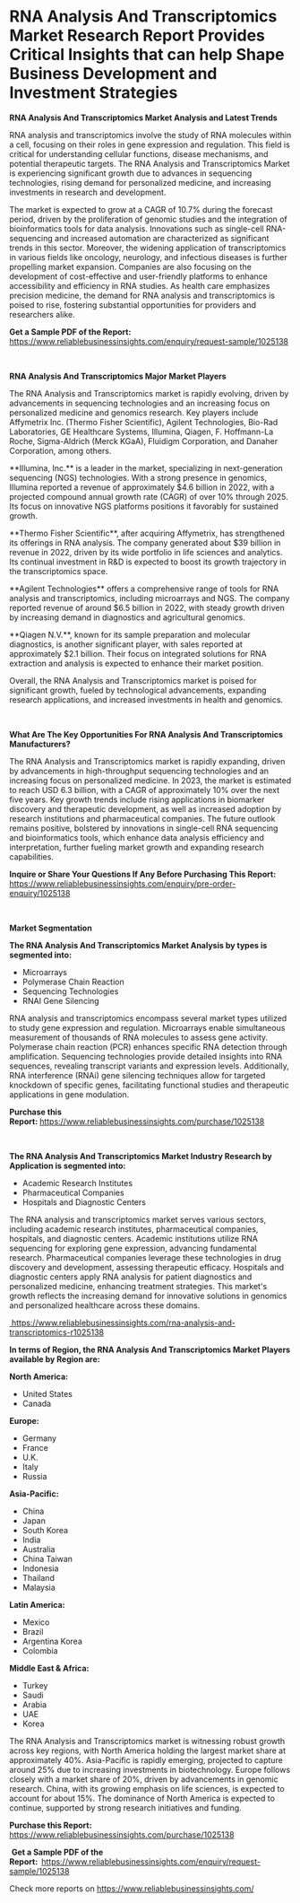 <p><h1>RNA Analysis And Transcriptomics Market Research Report Provides Critical Insights that can help Shape Business Development and Investment Strategies</h1></p><p><strong>RNA Analysis And Transcriptomics Market Analysis and Latest Trends</strong></p>
<p><p>RNA analysis and transcriptomics involve the study of RNA molecules within a cell, focusing on their roles in gene expression and regulation. This field is critical for understanding cellular functions, disease mechanisms, and potential therapeutic targets. The RNA Analysis and Transcriptomics Market is experiencing significant growth due to advances in sequencing technologies, rising demand for personalized medicine, and increasing investments in research and development.</p><p>The market is expected to grow at a CAGR of 10.7% during the forecast period, driven by the proliferation of genomic studies and the integration of bioinformatics tools for data analysis. Innovations such as single-cell RNA-sequencing and increased automation are characterized as significant trends in this sector. Moreover, the widening application of transcriptomics in various fields like oncology, neurology, and infectious diseases is further propelling market expansion. Companies are also focusing on the development of cost-effective and user-friendly platforms to enhance accessibility and efficiency in RNA studies. As health care emphasizes precision medicine, the demand for RNA analysis and transcriptomics is poised to rise, fostering substantial opportunities for providers and researchers alike.</p></p>
<p><strong>Get a Sample PDF of the Report:&nbsp;</strong> <a href="https://www.reliablebusinessinsights.com/enquiry/request-sample/1025138?utm_campaign=2760&utm_medium=2&utm_source=Github&utm_content=ia&utm_term=07032025&utm_id=rna-analysis-and-transcriptomics">https://www.reliablebusinessinsights.com/enquiry/request-sample/1025138</a></p>
<p>&nbsp;</p>
<p><strong>RNA Analysis And Transcriptomics Major Market Players</strong></p>
<p><p>The RNA Analysis and Transcriptomics market is rapidly evolving, driven by advancements in sequencing technologies and an increasing focus on personalized medicine and genomics research. Key players include Affymetrix Inc. (Thermo Fisher Scientific), Agilent Technologies, Bio-Rad Laboratories, GE Healthcare Systems, Illumina, Qiagen, F. Hoffmann-La Roche, Sigma-Aldrich (Merck KGaA), Fluidigm Corporation, and Danaher Corporation, among others.</p><p>**Illumina, Inc.** is a leader in the market, specializing in next-generation sequencing (NGS) technologies. With a strong presence in genomics, Illumina reported a revenue of approximately $4.6 billion in 2022, with a projected compound annual growth rate (CAGR) of over 10% through 2025. Its focus on innovative NGS platforms positions it favorably for sustained growth.</p><p>**Thermo Fisher Scientific**, after acquiring Affymetrix, has strengthened its offerings in RNA analysis. The company generated about $39 billion in revenue in 2022, driven by its wide portfolio in life sciences and analytics. Its continual investment in R&D is expected to boost its growth trajectory in the transcriptomics space.</p><p>**Agilent Technologies** offers a comprehensive range of tools for RNA analysis and transcriptomics, including microarrays and NGS. The company reported revenue of around $6.5 billion in 2022, with steady growth driven by increasing demand in diagnostics and agricultural genomics.</p><p>**Qiagen N.V.**, known for its sample preparation and molecular diagnostics, is another significant player, with sales reported at approximately $2.1 billion. Their focus on integrated solutions for RNA extraction and analysis is expected to enhance their market position.</p><p>Overall, the RNA Analysis and Transcriptomics market is poised for significant growth, fueled by technological advancements, expanding research applications, and increased investments in health and genomics.</p></p>
<p>&nbsp;</p>
<p><strong>What Are The Key Opportunities For RNA Analysis And Transcriptomics Manufacturers?</strong></p>
<p><p>The RNA Analysis and Transcriptomics market is rapidly expanding, driven by advancements in high-throughput sequencing technologies and an increasing focus on personalized medicine. In 2023, the market is estimated to reach USD 6.3 billion, with a CAGR of approximately 10% over the next five years. Key growth trends include rising applications in biomarker discovery and therapeutic development, as well as increased adoption by research institutions and pharmaceutical companies. The future outlook remains positive, bolstered by innovations in single-cell RNA sequencing and bioinformatics tools, which enhance data analysis efficiency and interpretation, further fueling market growth and expanding research capabilities.</p></p>
<p><strong>Inquire or Share Your Questions If Any Before Purchasing This Report:</strong> <a href="https://www.reliablebusinessinsights.com/enquiry/pre-order-enquiry/1025138?utm_campaign=2760&utm_medium=2&utm_source=Github&utm_content=ia&utm_term=07032025&utm_id=rna-analysis-and-transcriptomics">https://www.reliablebusinessinsights.com/enquiry/pre-order-enquiry/1025138</a></p>
<p>&nbsp;</p>
<p><strong>Market Segmentation</strong></p>
<p><strong>The RNA Analysis And Transcriptomics Market Analysis by types is segmented into:</strong></p>
<p><ul><li>Microarrays</li><li>Polymerase Chain Reaction</li><li>Sequencing Technologies</li><li>RNAI Gene Silencing</li></ul></p>
<p><p>RNA analysis and transcriptomics encompass several market types utilized to study gene expression and regulation. Microarrays enable simultaneous measurement of thousands of RNA molecules to assess gene activity. Polymerase chain reaction (PCR) enhances specific RNA detection through amplification. Sequencing technologies provide detailed insights into RNA sequences, revealing transcript variants and expression levels. Additionally, RNA interference (RNAi) gene silencing techniques allow for targeted knockdown of specific genes, facilitating functional studies and therapeutic applications in gene modulation.</p></p>
<p><strong>Purchase this Report:&nbsp;</strong><a href="https://www.reliablebusinessinsights.com/purchase/1025138?utm_campaign=2760&utm_medium=2&utm_source=Github&utm_content=ia&utm_term=07032025&utm_id=rna-analysis-and-transcriptomics">https://www.reliablebusinessinsights.com/purchase/1025138</a></p>
<p>&nbsp;</p>
<p><strong>The RNA Analysis And Transcriptomics Market Industry Research by Application is segmented into:</strong></p>
<p><ul><li>Academic Research Institutes</li><li>Pharmaceutical Companies</li><li>Hospitals and Diagnostic Centers</li></ul></p>
<p><p>The RNA analysis and transcriptomics market serves various sectors, including academic research institutes, pharmaceutical companies, hospitals, and diagnostic centers. Academic institutions utilize RNA sequencing for exploring gene expression, advancing fundamental research. Pharmaceutical companies leverage these technologies in drug discovery and development, assessing therapeutic efficacy. Hospitals and diagnostic centers apply RNA analysis for patient diagnostics and personalized medicine, enhancing treatment strategies. This market's growth reflects the increasing demand for innovative solutions in genomics and personalized healthcare across these domains.</p></p>
<p><a href="https://www.reliablebusinessinsights.com/rna-analysis-and-transcriptomics-r1025138?utm_campaign=2760&utm_medium=2&utm_source=Github&utm_content=ia&utm_term=07032025&utm_id=rna-analysis-and-transcriptomics">&nbsp;https://www.reliablebusinessinsights.com/rna-analysis-and-transcriptomics-r1025138</a></p>
<p><strong>In terms of Region, the RNA Analysis And Transcriptomics Market Players available by Region are:</strong></p>
<p>
    <p> <strong> North America: </strong>
        <ul>
            <li>United States</li>
            <li>Canada</li>
        </ul>
        </p> 
    <p> <strong> Europe: </strong>
        <ul>
            <li>Germany</li>
            <li>France</li>
            <li>U.K.</li>
            <li>Italy</li>
            <li>Russia</li>
        </ul>
        </p> 
    <p> <strong> Asia-Pacific: </strong>
        <ul>
            <li>China</li>
            <li>Japan</li>
            <li>South Korea</li>
            <li>India</li>
            <li>Australia</li>
            <li>China Taiwan</li>
            <li>Indonesia</li>
            <li>Thailand</li>
            <li>Malaysia</li>
        </ul>
        </p> 
    <p> <strong> Latin America: </strong>
        <ul>
            <li>Mexico</li>
            <li>Brazil</li>
            <li>Argentina Korea</li>
            <li>Colombia</li>
        </ul>
        </p> 
    <p> <strong> Middle East & Africa: </strong>
        <ul>
            <li>Turkey</li>
            <li>Saudi</li>
            <li>Arabia</li>
            <li>UAE</li>
            <li>Korea</li>
        </ul>
    </p>
    </p>
<p><p>The RNA Analysis and Transcriptomics market is witnessing robust growth across key regions, with North America holding the largest market share at approximately 40%. Asia-Pacific is rapidly emerging, projected to capture around 25% due to increasing investments in biotechnology. Europe follows closely with a market share of 20%, driven by advancements in genomic research. China, with its growing emphasis on life sciences, is expected to account for about 15%. The dominance of North America is expected to continue, supported by strong research initiatives and funding.</p></p>
<p><strong>Purchase this Report: </strong><a href="https://www.reliablebusinessinsights.com/purchase/1025138?utm_campaign=2760&utm_medium=2&utm_source=Github&utm_content=ia&utm_term=07032025&utm_id=rna-analysis-and-transcriptomics">https://www.reliablebusinessinsights.com/purchase/1025138</a></p>
<p>&nbsp;<strong>Get a Sample PDF of the Report:&nbsp;&nbsp;</strong><a href="https://www.reliablebusinessinsights.com/enquiry/request-sample/1025138?utm_campaign=2760&utm_medium=2&utm_source=Github&utm_content=ia&utm_term=07032025&utm_id=rna-analysis-and-transcriptomics">https://www.reliablebusinessinsights.com/enquiry/request-sample/1025138</a></p>
<p><strong></strong></p>
<p>Check more reports on <a href="https://www.reliablebusinessinsights.com/?utm_campaign=2760&utm_medium=2&utm_source=Github&utm_content=ia&utm_term=07032025&utm_id=rna-analysis-and-transcriptomics">https://www.reliablebusinessinsights.com/</a></p>